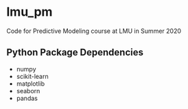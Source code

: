 # lmu_pm
Code for Predictive Modeling course at LMU in Summer 2020

## Python Package Dependencies
- numpy
- scikit-learn
- matplotlib
- seaborn
- pandas
